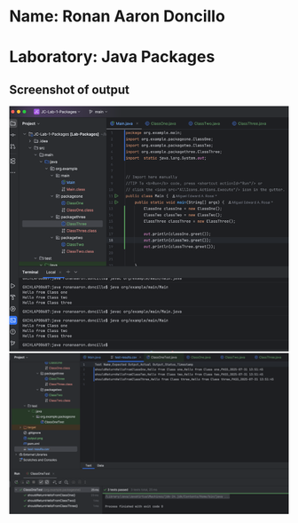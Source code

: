 # Name: Ronan Aaron Doncillo
# Laboratory: Java Packages
## Screenshot of output
![Lab output proof](https://github.com/aarondoncillo-gcash/JC-Lab-1-Packages/blob/main/output.png "Lab output proof")
![Lab output test result](https://github.com/aarondoncillo-gcash/JC-Lab-1-Packages/blob/main/test-result.png "Lab output test result")
